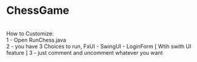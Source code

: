 # ChessGame
<br>
How to Customize: <br>
1 - Open RunChess.java<br>
2 - you have 3 Choices to run, FxUI - SwingUI - LoginForm [ Wtih swith UI feature ] 
3 - just comment and uncomment whatever you want
